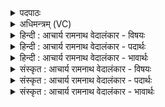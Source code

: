<details><summary>पदपाठः</summary>

प्र꣢। सु꣣न्वाना꣡य꣢। अ꣡न्ध꣢꣯सः। म꣡र्तः꣢꣯। न। व꣣ष्ट। त꣢त्। व꣡चः꣢꣯। अ꣡प꣢꣯। श्वा꣡न꣢꣯म्। अ꣣राध꣡स꣢म्। अ꣣। राध꣡स꣢म्। ह꣣त꣢। म꣣ख꣢म्। न। भृ꣡ग꣢꣯वः। १३८६।
</details>

<details><summary>अधिमन्त्रम् (VC)</summary>

- पवमानः सोमः
- प्रजापतिर्वैश्वामित्रो वाच्यो वा
- अनुष्टुप्
- गान्धारः
</details>

<details><summary>हिन्दी : आचार्य रामनाथ वेदालंकार - विषयः</summary>

प्रथम ऋचा पूर्वार्चिक में ५५३ क्रमाङ्क पर और उत्तरार्चिक में ७७४ क्रमाङ्क में व्याख्यात हो चुकी है। यहाँ उससे भिन्न व्याख्या प्रस्तुत है।
</details>

<details><summary>हिन्दी : आचार्य रामनाथ वेदालंकार - पदार्थः</summary>

पदार्थान्वयभाषाः -  (अन्धसः) ब्रह्मानन्द-रूप सोमरस को (सुन्वानाय) अपने आत्मा के अन्दर प्रस्रुत करनेवाले मनुष्य के लिए (प्र) प्रशंसात्मक वचन कहो, (मर्तः) उससे भिन्न साधारण मनुष्य (तत् वचः) उस प्रशंसात्मक वचन का (न वष्ट) अधिकारी नहीं है। हे राज्याधिकारियो ! तुम (अराधसम्) परमेश्वर की आराधना न करनेवाले, (श्वानम्) श्वान के समान लोभ आदि में आसक्त, केवल पेट भरने में लगे हुए मनुष्य को (अपहत) विनष्ट कर दो, (भृगवः) सूर्य-किरणें (मखं न) जैसे व्याप्त अन्धकार को विनष्ट करती हैं ॥१॥ यहाँ उपमालङ्कार है ॥१॥
</details>

<details><summary>हिन्दी : आचार्य रामनाथ वेदालंकार - भावार्थः</summary>

भावार्थभाषाः -  राज्याधिकारियों को चाहिए कि जो न परमेश्वर की आराधना करता है,न दीन जनों की सेवा करता है,केवल स्वार्थ-साधन में लगा हुआ पशुओं से भी अधिक निकृष्ट जीवन बिताता है,उसे यथायोग्य दण्डित करें ॥१॥
</details>

<details><summary>संस्कृत : आचार्य रामनाथ वेदालंकार - विषयः</summary>

तत्र प्रथमा ऋक् पूर्वार्चिके ५५३ क्रमाङ्के उत्तरार्चिके च ७७४ क्रमाङ्के व्याख्यातपूर्वा। अत्र प्रकारान्तरेण व्याख्यायते।
</details>

<details><summary>संस्कृत : आचार्य रामनाथ वेदालंकार - पदार्थः</summary>

पदार्थान्वयभाषाः -  (अन्धसः) ब्रह्मानन्दरूपस्य सोमरसस्य (सुन्वानाय) स्वात्मनि प्रक्षारयित्रे जनाय (प्र) प्रकृष्टं प्रशंसात्मकं वचः प्रोच्चारयत, (मर्तः) तद्भिन्नः साधारणो मर्त्यः (तत् वचः) तत् प्रशंसात्मकं वचनं (न वष्ट) प्राप्तुं न कामयते, तत् प्राप्तुं नाधिकारी भवतीत्यर्थः। हे राज्याधिकारिणः ! यूयम् (अराधसम्) परमेश्वरम् अनाराधयन्तम् (श्वानम्) श्वसदृशं लोभादिसक्तं केवलम् उदरम्भरिम् जनम् (अप हत) विनाशयत, (भृगवः) सूर्यरश्मयः (मखं न) यथा व्याप्तम् अन्धकारं विनाशयन्ति तद्वत्। [मख गत्यर्थः, भ्वादिः] ॥१॥ अत्रोपमालङ्कारः ॥१॥
</details>

<details><summary>संस्कृत : आचार्य रामनाथ वेदालंकार - भावार्थः</summary>

भावार्थभाषाः -  यो न परमेश्वरमाराध्नोति न दीनान् जनान् परिचरति,केवलं स्वार्थसाधनपरः पशुभ्योऽपि निकृष्टतरं जीवनं यापयति स राज्याधिकारिभिर्यथायोग्यं दण्डनीयः ॥१॥
</details>